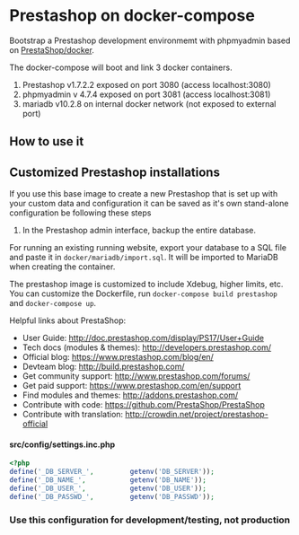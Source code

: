 # Prestashop on docker-compose

Bootstrap a Prestashop development environmemt with phpmyadmin based on  [PrestaShop/docker](https://github.com/PrestaShop/docker).

The docker-compose will boot and link 3 docker containers.

1.  Prestashop v1.7.2.2 exposed on port 3080  (access localhost:3080)
2.  phpmyadmin v 4.7.4 exposed on port 3081 (access localhost:3081)
3.  mariadb v10.2.8 on internal docker network (not exposed to external port)

## How to use it




## Customized Prestashop installations

If you use this base image to create a new Prestashop that is set up with your custom data and configuration it can be saved as it's own stand-alone configuration be following these steps

1.  In the Prestashop admin interface, backup the entire database.

For running an existing running website, export your database to a SQL file and paste it in `docker/mariadb/import.sql`. It will be imported to MariaDB when creating the container.

The prestashop image is customized to include Xdebug, higher limits, etc. You can customize the Dockerfile, run `docker-compose build prestashop` and `docker-compose up`.


Helpful links about PrestaShop:

* User Guide: http://doc.prestashop.com/display/PS17/User+Guide
* Tech docs (modules & themes): http://developers.prestashop.com/
* Official blog: https://www.prestashop.com/blog/en/
* Devteam blog: http://build.prestashop.com/
* Get community support: http://www.prestashop.com/forums/
* Get paid support: https://www.prestashop.com/en/support
* Find modules and themes: http://addons.prestashop.com/
* Contribute with code: https://github.com/PrestaShop/PrestaShop
* Contribute with translation: http://crowdin.net/project/prestashop-official


#### src/config/settings.inc.php
```php
<?php
define('_DB_SERVER_',         getenv('DB_SERVER'));
define('_DB_NAME_',           getenv('DB_NAME'));
define('_DB_USER_',           getenv('DB_USER'));
define('_DB_PASSWD_',         getenv('DB_PASSWD'));
```

### Use this configuration for development/testing, not production
